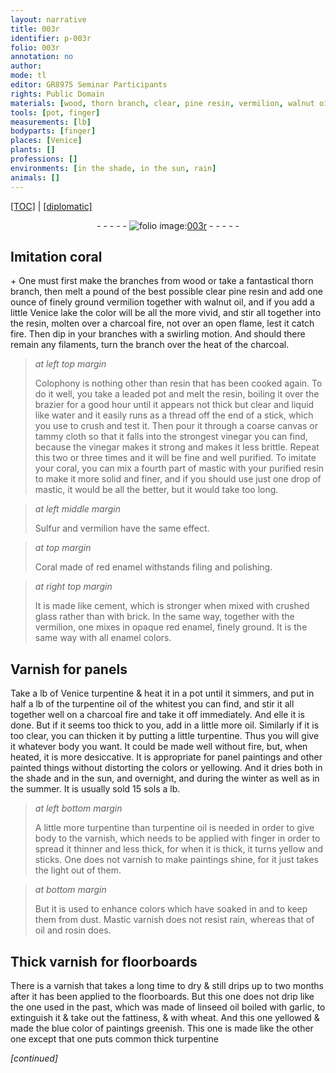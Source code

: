 ```yaml
---
layout: narrative
title: 003r
identifier: p-003r
folio: 003r
annotation: no
author:
mode: tl
editor: GR8975 Seminar Participants
rights: Public Domain
materials: [wood, thorn branch, clear, pine resin, vermilion, walnut oil, Venice, lake, resin,, charcoal, Colophony, resin, leaded, water, canvas, tammy cloth, vinegar, coral, mastic, Sulfur, Coral, red enamel, cement, glass, brick, opaque red enamel, enamel, Varnish, Venice turpentine, turpentine oil, oil, turpentine, varnish, Mastic varnish, rosin, Thick varnish, linseed oil, garlic, wheat, common thick turpentine]
tools: [pot, finger]
measurements: [lb]
bodyparts: [finger]
places: [Venice]
plants: []
professions: []
environments: [in the shade, in the sun, rain]
animals: []
---
```


<p><a href="{{ site.baseurl }}/translation/">[TOC]</a> | <a href="{{ site.baseurl }}/texts/p-003r_tc/" target="_blank">[diplomatic]</a></p><div class="folio" align="center">- - - - - <a href="http://gallica.bnf.fr/ark:/12148/btv1b10500001g/f11.image" target="_blank"><img src="https://cu-mkp.github.io/2017-workshop-edition/assets/photo-icon.png" alt="folio image: " style="display:inline-block; margin-bottom:-3px;"/>003r</a> - - - - - </div>  
  

## Imitation coral

 \+ 
One must first make the branches from <span class="m">wood</span> or take a fantastical <span class="m">thorn branch</span>, then melt a pound of the best possible <span class="m">clear</span> <span class="m">pine resin</span> and add one ounce of finely ground <span class="m">vermilion</span> together with <span class="m">walnut oil</span>, and if you add a little <span class="m">Venice</span> <span class="m">lake</span> the color will be all the more vivid, and stir all together into the <span class="m">resin,</span> molten over a <span class="m">charcoal</span> fire, not over an open flame, lest it catch fire. Then dip in your branches with a swirling motion. And should there remain any filaments, turn the branch over the heat of the <span class="m">charcoal</span>.
 
> *at left top margin*
> 
> 
>   <span class="m">Colophony</span> is nothing other than <span class="m">resin</span> that has been cooked again. To do it well, you take a <span class="m">leaded</span> <span class="tl">pot</span> and melt the <span class="m">resin</span>, boiling it over the brazier for a good hour until it appears not thick but clear and liquid like <span class="m">water</span> and it easily runs as a thread off the end of a stick, which you use to crush and test it. Then pour it through a coarse <span class="m">canvas</span> or <span class="m">tammy cloth</span> so that it falls into the strongest <span class="m">vinegar</span> you can find, because the <span class="m">vinegar</span> makes it strong and makes it less brittle. Repeat this two or three times and it will be fine and well purified. To imitate your <span class="m">coral</span>, you can mix a fourth part of <span class="m">mastic</span> with your purified <span class="m">resin</span> to make it more solid and finer, and if you should use just one drop of <span class="m">mastic</span>, it would be all the better, but it would take too long. 
 
> *at left middle margin*
> 
> 
>   <span class="m">Sulfur</span> and <span class="m">vermilion</span> have the same effect.
 
> *at top margin*
> 
> 
>   <span class="m">Coral</span> made of <span class="m">red enamel</span> withstands filing and polishing.
 
> *at right top margin*
> 
> 
>   It is made like <span class="m">cement</span>, which is stronger when mixed with crushed <span class="m">glass</span> rather than with <span class="m">brick</span>. In the same way, together with the <span class="m">vermilion</span>, one mixes in <span class="m">opaque red enamel</span>, finely ground. It is the same way with all <span class="m">enamel</span> colors.
 
 
  

## <span class="m">Varnish</span> for panels

 
Take a <span class="ms">lb</span> of <span class="m"><span class="pl">Venice</span> turpentine</span> & heat it in a <span class="tl">pot</span> until it simmers, and put in half a <span class="ms">lb</span> of the <span class="m">turpentine oil</span> of the whitest you can find, and stir it all together well on a <span class="m">charcoal</span> fire and take it off immediately. And <span class="del">elle</span> it is done. But if it seems too thick to you, add in a little more <span class="m">oil</span>. Similarly if it is too clear, you can thicken it by putting a little <span class="m">turpentine</span>. Thus you will give it whatever body you want. It could be made well without fire, but, when heated, it is more desiccative. It is appropriate for panel paintings and other painted things without distorting the colors or yellowing. And it dries both <span class="env">in the shade</span> and <span class="env">in the sun</span>, and <span class="tmp">overnight</span>, and <span class="tmp">during the winter</span> as well as <span class="tmp">in the summer</span>. It is usually sold 15 <span class="cn">sols</span> a <span class="ms">lb</span>.
 
> *at left bottom margin*
> 
> 
>   A little more <span class="m">turpentine</span> than <span class="m">turpentine oil</span> is needed in order to give body to the <span class="m">varnish</span>, which needs to be applied with <span class="tl"><span class="bp">finger</span></span> in order to spread it thinner and less thick, for when it is thick, it turns yellow and sticks. One does not <span class="m">varnish</span> to make paintings shine, for it just takes the light out of them.
 
> *at bottom margin*
> 
> 
>   But it is used to enhance colors which have soaked in and to keep them from dust. <span class="m">Mastic varnish</span> does not resist <span class="env">rain</span>, whereas that of <span class="m">oil</span> and <span class="m">rosin</span> does.
 
 
  

## <span class="m">Thick varnish</span> for floorboards

 
There is a <span class="m">varnish</span> that takes a long time to dry & still drips up to two <span class="tmp">months</span> after it has been applied to the floorboards. But this one does not drip like the one used <span class="tmp">in the past</span>, which was made of <span class="m">linseed oil</span> boiled with <span class="m">garlic</span>, to extinguish it & take out the fattiness, & with <span class="m">wheat</span>. And this one yellowed & made the blue color of paintings greenish. This one is made like the other one except that one puts <span class="m">common thick turpentine</span>
 
*[continued]*
 
